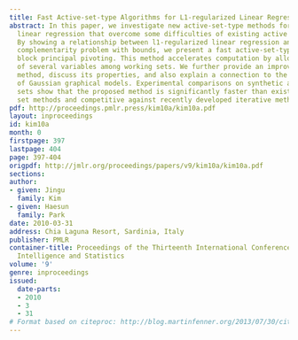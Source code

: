 ```yaml
---
title: Fast Active-set-type Algorithms for L1-regularized Linear Regression
abstract: In this paper, we investigate new active-set-type methods for l1-regularized
  linear regression that overcome some difficulties of existing active set methods.
  By showing a relationship between l1-regularized linear regression and the linear
  complementarity problem with bounds, we present a fast active-set-type method, called
  block principal pivoting. This method accelerates computation by allowing exchanges
  of several variables among working sets. We further provide an improvement of this
  method, discuss its properties, and also explain a connection to the structure learning
  of Gaussian graphical models. Experimental comparisons on synthetic and real data
  sets show that the proposed method is significantly faster than existing active
  set methods and competitive against recently developed iterative methods.
pdf: http://proceedings.pmlr.press/kim10a/kim10a.pdf
layout: inproceedings
id: kim10a
month: 0
firstpage: 397
lastpage: 404
page: 397-404
origpdf: http://jmlr.org/proceedings/papers/v9/kim10a/kim10a.pdf
sections: 
author:
- given: Jingu
  family: Kim
- given: Haesun
  family: Park
date: 2010-03-31
address: Chia Laguna Resort, Sardinia, Italy
publisher: PMLR
container-title: Proceedings of the Thirteenth International Conference on Artificial
  Intelligence and Statistics
volume: '9'
genre: inproceedings
issued:
  date-parts:
  - 2010
  - 3
  - 31
# Format based on citeproc: http://blog.martinfenner.org/2013/07/30/citeproc-yaml-for-bibliographies/
---
```

